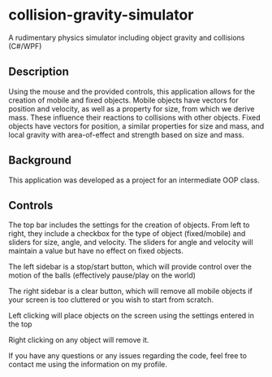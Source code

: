 # collision-gravity-simulator
A rudimentary physics simulator including object gravity and collisions (C#/WPF)

Description
-----------
  Using the mouse and the provided controls, this application allows for the creation of mobile and fixed objects. Mobile objects have vectors for position and velocity, as well as a property for size, from which we derive mass. These influence their reactions to collisions with other objects. Fixed objects have vectors for position, a similar properties for size and mass, and local gravity with area-of-effect and strength based on size and mass. 


Background
----------
  This application was developed as a project for an intermediate OOP class. 


Controls
--------

  The top bar includes the settings for the creation of objects. From left to right, they include a checkbox for the type of object (fixed/mobile) and sliders for size, angle, and velocity. The sliders for angle and velocity will maintain a value but have no effect on fixed objects. 
  
  The left sidebar is a stop/start button, which will provide control over the motion of the balls (effectively pause/play on the world)
  
  The right sidebar is a clear button, which will remove all mobile objects if your screen is too cluttered or you wish to start from scratch. 
  
  Left clicking will place objects on the screen using the settings entered in the top
  
  Right clicking on any object will remove it. 
  
  
  
If you have any questions or any issues regarding the code, feel free to contact me using the information on my profile. 
